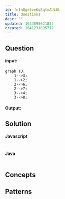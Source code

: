 ```yaml
---
id: fufnQgeSzmKq8qtmAULGL
title: Questions
desc: ""
updated: 1644895021834
created: 1641231895712
---
```


## Question

#### input:

```mermaid
graph TD;
    1-->3;
    1-->2;
    2-->6;
    2-->7;
    3-->4;
    3-->8;
```

#### Output:

## Solution

#### Javascript

```javascript

```

#### Java

```java

```

## Concepts

## Patterns
